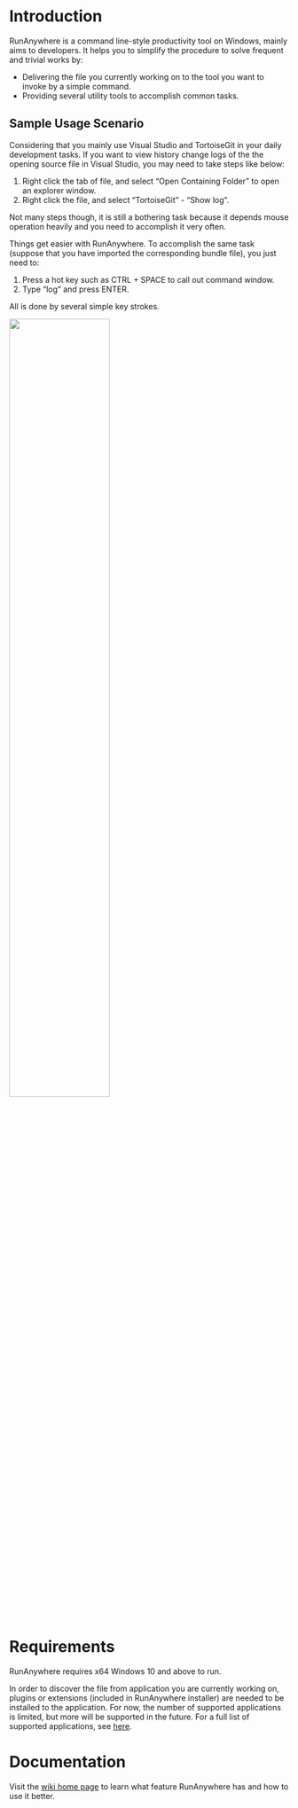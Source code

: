 # Introduction

RunAnywhere is a command line-style productivity tool on Windows, mainly aims to developers.  It helps you to simplify the procedure to solve frequent and trivial works by:

- Delivering the file you currently working on to the tool you want to invoke by a simple command.
- Providing several utility tools to accomplish common tasks.

## Sample Usage Scenario

Considering that you mainly use Visual Studio and TortoiseGit in your daily development tasks. If you want to view history change logs of the the opening source file in Visual Studio, you may need to take steps like below:

1. Right click the tab of file, and select “Open Containing Folder” to open an explorer window.
2. Right click the file, and select “TortoiseGit” - “Show log”.

Not many steps though, it is still a bothering task because it depends mouse operation heavily and you need to accomplish it very often.

Things get easier with RunAnywhere. To accomplish the same task (suppose that you have imported the corresponding bundle file), you just need to:

1. Press a hot key such as CTRL + SPACE to call out command window.
2. Type “log” and press ENTER.

All is done by several simple key strokes.

<img src="https://user-images.githubusercontent.com/1822051/223924418-54d04ddd-ebc8-4892-bcd2-1f2443ed3ab0.png" width="60%" height="60%">

# Requirements
RunAnywhere requires x64 Windows 10 and above to run.

In order to discover the file from application you are currently working on, plugins or extensions (included in RunAnywhere installer) are needed to be installed to the application. For now, the number of supported applications is limited, but more will be supported in the future. For a full list of supported applications, see [here](https://github.com/Zplutor/RunAnywhere/wiki/Active-Path#supported-applications).

# Documentation

Visit the [wiki home page](https://github.com/Zplutor/RunAnywhere/wiki) to learn what feature RunAnywhere has and how to use it better.
